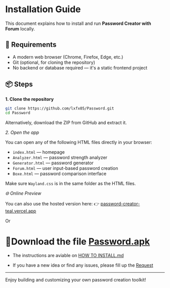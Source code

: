 
# Installation Guide

This document explains how to install and run **Password Creator with Forum** locally.

## 🧰 Requirements

- A modern web browser (Chrome, Firefox, Edge, etc.)
- Git (optional, for cloning the repository)
- No backend or database required — it's a static frontend project

## 📦 Steps

**1. Clone the repository**

```bash
git clone https://github.com/lxfx05/Password.git
cd Password
```

Alternatively, download the ZIP from GitHub and extract it.

*2. Open the app*

You can open any of the following HTML files directly in your browser:

- `index.html` — homepage
- `Analyzer.html` — password strength analyzer
- `Generator.html` — password generator
- `Forum.html` — user input-based password creation
- `Boxe.html` — password comparison interface

Make sure `Wayland.css` is in the same folder as the HTML files.

*🌐 Online Preview*

You can also use the hosted version here:
👉 [password-creator-teal.vercel.app](https://password-seven-pink.vercel.app/)

Or

# 📱Download the file [Password.apk](https://github.com/lxfx05/Password/releases/download/App/Password.apk)
- The instructions are aviable on [HOW TO INSTALL.md](https://github.com/lxfx05/Password/blob/main/HOW%20TO%20INSTALL.md)

- If you have a new idea or find any issues, please fill up the [Request](https://github.com/lxfx05/Password/issues)

---

Enjoy building and customizing your own password creation toolkit!
